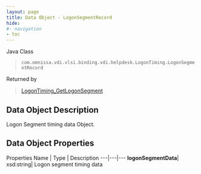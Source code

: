 ```yaml
---
layout: page
title: Data Object - LogonSegmentRecord
hide:
#- navigation
- toc
---
```






Java Class
> `com.omnissa.vdi.vlsi.binding.vdi.helpdesk.LogonTiming.LogonSegmentRecord`

Returned by
> [LogonTiming_GetLogonSegment](vdi.helpdesk.LogonTiming.md#getLogonSegment)


## Data Object Description

Logon Segment timing data Object.

## Data Object Properties
Properties
Name |  Type |  Description
---|---|---
**logonSegmentData**|  xsd:string|  Logon segment timing data
 


 
